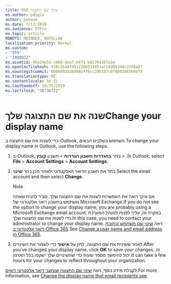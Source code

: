 ```yaml
---
title: 959 שינוי שם התצוגה
ms.author: pdigia
author: pebaum
ms.date: 7/17/2018
ms.audience: ITPro
ms.topic: article
ROBOTS: NOINDEX, NOFOLLOW
localization_priority: Normal
ms.custom:
- "959"
- "1800022"
ms.assetid: 96e2de51-c8b0-4eef-b071-b02784367e1e
ms.openlocfilehash: 410c2ba8fd51220b531651a7c830934dc27d4a07
ms.sourcegitcommit: 0b06093dabd685f76cc39b1d7c0f8b03883b6e79
ms.translationtype: MT
ms.contentlocale: he-IL
ms.lasthandoff: 10/25/2019
ms.locfileid: "36736722"
---
```

# <a name="change-your-display-name"></a><span data-ttu-id="75a71-102">שנה את שם התצוגה שלך</span><span class="sxs-lookup"><span data-stu-id="75a71-102">Change your display name</span></span>
  
<span data-ttu-id="75a71-103">כדי לשנות את שם התצוגה ב-Outlook, השתמש בשלבים הבאים.</span><span class="sxs-lookup"><span data-stu-id="75a71-103">To change your display name in Outlook, use the following steps.</span></span>
  
1. <span data-ttu-id="75a71-104">ב-Outlook, בחר **בהגדרות חשבון** **הגדרות** \> חשבון **קובץ** \> .</span><span class="sxs-lookup"><span data-stu-id="75a71-104">In Outlook, select **File** \> **Account Settings** \> **Account Settings**.</span></span>

2. <span data-ttu-id="75a71-105">בחר את חשבון הדואר האלקטרוני ולאחר מכן בחר **שינוי**.</span><span class="sxs-lookup"><span data-stu-id="75a71-105">Select the email account and then select **Change**.</span></span>

    > [!NOTE]
    > <span data-ttu-id="75a71-106">אם אינך רואה את האפשרות לשנות את שם התצוגה שלך, סביר להניח שאתה משתמש בחשבון דואר אלקטרוני של Microsoft Exchange.</span><span class="sxs-lookup"><span data-stu-id="75a71-106">If you do not see the option to change your display name, you are probably using a Microsoft Exchange email account.</span></span> <span data-ttu-id="75a71-107">במקרה זה, עליך לפנות למנהל המערכת כדי לשנות את שם התצוגה שלך.</span><span class="sxs-lookup"><span data-stu-id="75a71-107">In this case, you need to contact your administrator to change your display name.</span></span> <span data-ttu-id="75a71-108">ראה [שינוי שם משתמש וכתובת דואר אלקטרוני ב-Office 365](https://docs.microsoft.com/office365/admin/add-users/change-a-user-name-and-email-address).</span><span class="sxs-lookup"><span data-stu-id="75a71-108">See [Change a user name and email address in Office 365](https://docs.microsoft.com/office365/admin/add-users/change-a-user-name-and-email-address).</span></span>
  
3. <span data-ttu-id="75a71-109">לאחר ששינית את שם התצוגה, לחץ על **אישור** כדי לשמור את השינויים.</span><span class="sxs-lookup"><span data-stu-id="75a71-109">After you've changed your display name, click **OK** to save your changes.</span></span> <span data-ttu-id="75a71-110">זה יכול להימשך מספר שעות כדי שהשינויים שלך ישקפו בכל הארגון.</span><span class="sxs-lookup"><span data-stu-id="75a71-110">It can take a few hours for your changes to reflect throughout your organization.</span></span>

<span data-ttu-id="75a71-111">לקבלת מידע נוסף, ראה [שינוי שם התצוגה שנמעני דואר אלקטרוני רואים](https://support.office.com/article/2b53331a-ba2a-4803-88dc-ac9fe376c8a9.aspx).</span><span class="sxs-lookup"><span data-stu-id="75a71-111">For more information, see [Change the display name that email recipients see](https://support.office.com/article/2b53331a-ba2a-4803-88dc-ac9fe376c8a9.aspx).</span></span>
  